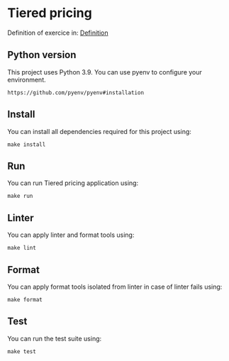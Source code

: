 # Tiered pricing

Definition of exercice in: [Definition](./DEFINITION.md)
## Python version

This project uses Python 3.9. You can use pyenv to configure your environment.

```
https://github.com/pyenv/pyenv#installation
```

## Install
You can install all dependencies required for this project using:
````shell
make install
````

## Run
You can run Tiered pricing application using:
```shell
make run
```

## Linter
You can apply linter and format tools using:
````shell
make lint
````

## Format
You can apply format tools isolated from linter in case of linter fails using:
````shell
make format
````

## Test
You can run the test suite using:
````shell
make test
````
